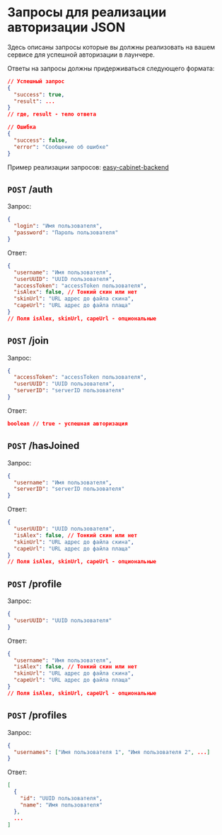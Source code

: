 # Запросы для реализации авторизации JSON

Здесь описаны запросы которые вы должны реализовать на вашем сервисе для успешной авторизации в лаунчере.

Ответы на запросы должны придерживаться следующего формата:

```json
// Успешный запрос
{
  "success": true,
  "result": ...
}
// гдe, result - тело ответа

// Ошибка
{
  "success": false,
  "error": "Сообщение об ошибке"
}
```

Пример реализации запросов: [easy-cabinet-backend](https://github.com/AuroraTeam/easy-cabinet-backend/tree/master/src/aurora)

## `POST` /auth

Запрос:

```json
{
  "login": "Имя пользователя",
  "password": "Пароль пользователя"
}
```

Ответ:

```json
{
  "username": "Имя пользователя",
  "userUUID": "UUID пользователя",
  "accessToken": "accessToken пользователя",
  "isAlex": false, // Тонкий скин или нет
  "skinUrl": "URL адрес до файла скина",
  "capeUrl": "URL адрес до файла плаща"
}
// Поля isAlex, skinUrl, capeUrl - опциональные
```

## `POST` /join

Запрос:

```json
{
  "accessToken": "accessToken пользователя",
  "userUUID": "UUID пользователя",
  "serverID": "serverID пользователя"
}
```

Ответ:

```json
boolean // true - успешная авторизация
```

## `POST` /hasJoined

Запрос:

```json
{
  "username": "Имя пользователя",
  "serverID": "serverID пользователя"
}
```

Ответ:

```json
{
  "userUUID": "UUID пользователя",
  "isAlex": false, // Тонкий скин или нет
  "skinUrl": "URL адрес до файла скина",
  "capeUrl": "URL адрес до файла плаща"
}
// Поля isAlex, skinUrl, capeUrl - опциональные
```

## `POST` /profile

Запрос:

```json
{
  "userUUID": "UUID пользователя"
}
```

Ответ:

```json
{
  "username": "Имя пользователя",
  "isAlex": false, // Тонкий скин или нет
  "skinUrl": "URL адрес до файла скина",
  "capeUrl": "URL адрес до файла плаща"
}
// Поля isAlex, skinUrl, capeUrl - опциональные
```

## `POST` /profiles

Запрос:

```json
{
  "usernames": ["Имя пользователя 1", "Имя пользователя 2", ...]
}
```

Ответ:

```json
[
  {
    "id": "UUID пользователя",
    "name": "Имя пользователя"
  },
  ...
]
```
